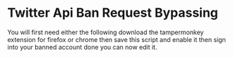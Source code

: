 # Twitter Api Ban Request Bypassing
You will first need either the following download the tampermonkey extension for firefox or chrome then save this script and enable it then sign into your banned account done you can now edit it.
